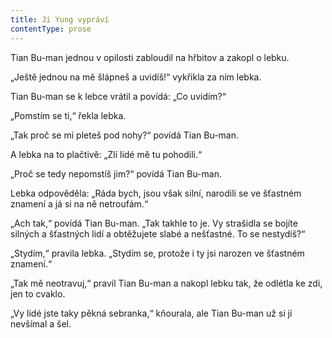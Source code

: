 ```yaml
---
title: Ji Yung vypráví
contentType: prose
---
```


  

Tian Bu-man jednou v opilosti zabloudil na hřbitov a zakopl o lebku.

„Ještě jednou na mě šlápneš a uvidíš!“ vykřikla za ním lebka.

Tian Bu-man se k lebce vrátil a povídá: „Co uvidím?“

„Pomstím se ti,“ řekla lebka.

„Tak proč se mi pleteš pod nohy?“ povídá Tian Bu-man.

A lebka na to plačtivě: „Zlí lidé mě tu pohodili.“

„Proč se tedy nepomstíš jim?“ povídá Tian Bu-man.

Lebka odpověděla: „Ráda bych, jsou však silní, narodili se ve šťastném znamení a já si na ně netroufám.“

„Ach tak,“ povídá Tian Bu-man. „Tak takhle to je. Vy strašidla se bojíte silných a šťastných lidí a obtěžujete slabé a nešťastné. To se nestydíš?“

„Stydím,“ pravila lebka. „Stydím se, protože i ty jsi narozen ve šťastném znamení.“

„Tak mě neotravuj,“ pravil Tian Bu-man a nakopl lebku tak, že odlétla ke zdi, jen to cvaklo.

„Vy lidé jste taky pěkná sebranka,“ kňourala, ale Tian Bu-man už si jí nevšímal a šel.
